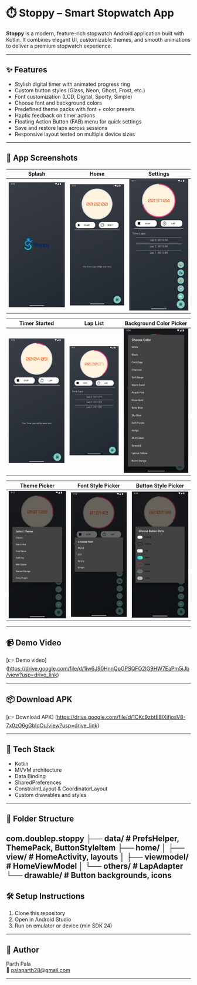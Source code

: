 # ⏱️ Stoppy – Smart Stopwatch App

**Stoppy** is a modern, feature-rich stopwatch Android application built with Kotlin. It combines elegant UI, customizable themes, and smooth animations to deliver a premium stopwatch experience.

---

## ✨ Features

- Stylish digital timer with animated progress ring
- Custom button styles (Glass, Neon, Ghost, Frost, etc.)
- Font customization (LCD, Digital, Sporty, Simple)
- Choose font and background colors
- Predefined theme packs with font + color presets
- Haptic feedback on timer actions
- Floating Action Button (FAB) menu for quick settings
- Save and restore laps across sessions
- Responsive layout tested on multiple device sizes
---
## 📱 App Screenshots

| Splash | Home | Settings |
|--------|------|----------|
| ![Splash](app/screenshots/splash.png) | ![Home](app/screenshots/home.png) | ![Settings](app/screenshots/fab_button.png) |

| Timer Started | Lap List | Background Color Picker |
|---------------|----------|--------------------------|
| ![Timer](app/screenshots/timer_start.png) | ![Lap List](app/screenshots/lap_list.png) | ![Background Color](app/screenshots/font_color_options.png) |

| Theme Picker | Font Style Picker | Button Style Picker |
|-------------------|-------------------|----------------------|
| ![Font Color](app/screenshots/theme_options.png) | ![Font Style](app/screenshots/font_options.png) | ![Button Style](app/screenshots/button_style_options.png) |

---
## 📹 Demo Video
[👉 Demo video] (https://drive.google.com/file/d/1iw6J90HnnQpGPSQFO2lG9HW7EaPm5iJb/view?usp=drive_link)

---
## 📦 Download APK
[👉 Download APK] (https://drive.google.com/file/d/1CKc9zbtE8lXifjosV8-7x0zO6gGbIqOu/view?usp=drive_link)

---
## 🚀 Tech Stack

- Kotlin
- MVVM architecture
- Data Binding
- SharedPreferences
- ConstraintLayout & CoordinatorLayout
- Custom drawables and styles

---

## 📁 Folder Structure
com.doublep.stoppy
├── data/ # PrefsHelper, ThemePack, ButtonStyleItem
├── home/
│ ├── view/ # HomeActivity, layouts
│ ├── viewmodel/ # HomeViewModel
│ └── others/ # LapAdapter
└── drawable/ # Button backgrounds, icons
---

## 🛠️ Setup Instructions

1. Clone this repository
2. Open in Android Studio
3. Run on emulator or device (min SDK 24)

---

## 👤 Author

Parth Pala  
📧 palaparth28@gmail.com

---
